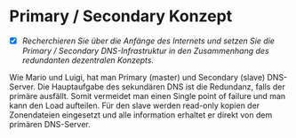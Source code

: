 # Primary / Secondary Konzept
- [x] *Recherchieren Sie über die Anfänge des Internets und setzen Sie die Primary / Secondary DNS-Infrastruktur in den Zusammenhang des redundanten dezentralen Konzepts.*

Wie Mario und Luigi, hat man Primary (master) und Secondary (slave) DNS-Server. Die Hauptaufgabe des sekundären DNS ist die Redundanz, falls der primäre ausfällt. Somit vermeidet man einen Single point of failure und man kann den Load aufteilen. Für den slave werden read-only kopien der Zonendateien eingesetzt und alle information erhaltet er direkt von dem primären DNS-Server.